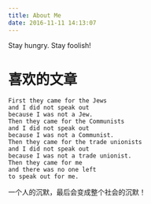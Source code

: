 ```yaml
---
title: About Me
date: 2016-11-11 14:13:07
---
```


Stay hungry. Stay foolish!

# 喜欢的文章
```
First they came for the Jews  
and I did not speak out
because I was not a Jew.
Then they came for the Communists
and I did not speak out
because I was not a Communist.
Then they came for the trade unionists
and I did not speak out
because I was not a trade unionist.
Then they came for me
and there was no one left
to speak out for me.  
```
一个人的沉默，最后会变成整个社会的沉默！
